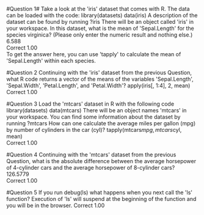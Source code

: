 #Question 1#
Take a look at the 'iris' dataset that comes with R. The data can be loaded with the code:
library(datasets)
data(iris)
A description of the dataset can be found by running
?iris
There will be an object called 'iris' in your workspace. In this dataset, what is the mean of 'Sepal.Length' for the species virginica? (Please only enter the numeric result and nothing else.)
6.588	
Correct	1.00	
To get the answer here, you can use 'tapply' to calculate the mean of 'Sepal.Length' within each species.

#Question 2
Continuing with the 'iris' dataset from the previous Question, what R code returns a vector of the means of the variables 'Sepal.Length', 'Sepal.Width', 'Petal.Length', and 'Petal.Width'?
apply(iris[, 1:4], 2, mean)	
Correct	1.00	

#Question 3
Load the 'mtcars' dataset in R with the following code
library(datasets)
data(mtcars)
There will be an object names 'mtcars' in your workspace. You can find some information about the dataset by running
?mtcars
How can one calculate the average miles per gallon (mpg) by number of cylinders in the car (cyl)?
tapply(mtcars$mpg, mtcars$cyl, mean)	
Correct	1.00	

#Question 4
Continuing with the 'mtcars' dataset from the previous Question, what is the absolute difference between the average horsepower of 4-cylinder cars and the average horsepower of 8-cylinder cars?
126.5779	
Correct	1.00	

#Question 5
If you run debug(ls)   what happens when you next call the 'ls' function?
Execution of 'ls' will suspend at the beginning of the function and you will be in the browser.	
Correct	1.00
